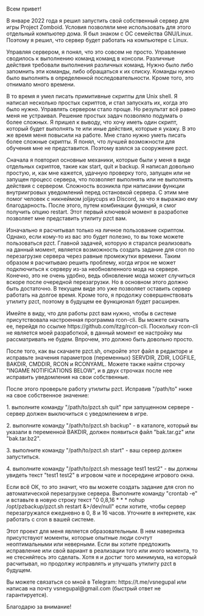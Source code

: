 <p>Всем привет!</p>
<p>В январе 2022 года я решил запустить свой собственный сервер для игры Project Zomboid. Условия позволяли мне использовать для этого отдельный компьютер дома. Я был знаком с ОС семейства GNU/Linux. Поэтому я решил, что сервер будет работать на компьютере с Linux.</p>
<p>Управляя сервером, я понял, что это совсем не просто. Управление сводилось к выполнению команд команд в консоли. Различные действия требовали выполнения различных команд. Нужно было либо запомнить эти команды, либо обращаться к их списку. Команды нужно было выполнять в определенной последовательности. Кроме того, это отнимало много времени.</p>
<p>В то время я умел писать примитивные скрипты для Unix shell. Я написал несколько простых скриптов, и стал запускать их, когда это было нужно. Управлять сервером стало проще. Но результат всё равно меня не устраивал. Решение простых задач позволяло подумать о более сложных. Я пришел к выводу, что хочу иметь один скрипт, который будет выполнять те или иные действия, которые я укажу. В это же время меня повысили на работе. Мне стало нужно уметь писать более сложные скрипты. Я понял, что лучшей возможности для обучения мне не представится. Поэтому взялся за сооружение pzct.</p>
<p>Сначала я повторил основные механики, которые были у меня в виде отдельных скриптов, такие как start, quit и backup. Я написал довольно простую, и, как мне кажется, удачную проверку того, запущен или не запущен процесс сервера, что позволяет выполнять или не выполнять действия с сервером. Сложность возникла при написании функции внутриигровых уведомлений перед остановкой сервера. С этим мне помог человек с никнеймом joljaycups из Discord, за что я выражаю ему благодарность. После этого, путем комбинации функций, я смог получить опцию restart. Этот первый ключевой момент в разработке позволяет мне представить утилиту pzct вам.</p>
<p>Изначально я расчитывал только на личное пользование скриптом. Однако, если кому-то из вас это будет полезно, то вы тоже можете пользоваться pzct. Главной задачей, которую я старался реализовать на данный момент, является возможность создать задание для cron по перезагрузке сервера через равные промежутки времени. Таким образом я расчитываю решить проблему, когда игрок не может подключиться к серверу из-за необновленного мода на сервере. Конечно, это не очень удобно, ведь обновление мода может случиться вскоре после очередной перезагрузки. Но в основном этого должно быть достаточно. В текущем виде это уже позволяет оставить сервер работать на долгое время. Кроме того, я продолжу совершенствовать утилиту pzct, поэтому в будущем ее функционал будет расширен.</p>
<p>Имейте в виду, что для работы pzct вам нужно, чтобы в системе присутствовала настроенная программа rcon-cli. Вы можете скачать ее, перейдя по ссылке https://github.com/itzg/rcon-cli. Поскольку rcon-cli не является моей разработкой, в данный момент ее настройку мы рассматривать не будем. Впрочем, это должно быть довольно просто.</p>
<p>После того, как вы скачаете pzct.sh, откройте этот файл в редакторе и исправьте значения параметров (переменных) SERVDIR, ZDIR, LOGFILE, BAKDIR, CMDDIR, RCON и RCONYAML. Можете также найти строчку "INGAME NOTIFICATIONS BELOW", и в двух строчках после нее исправить уведомления на свои собственные.</p>
<p>После этого проверьте работу утилиты pzct. Исправив "/path/to" ниже на свое собственное значение:</p>
<p>1. выполните команду "/path/to/pzct.sh quit" при запущенном сервере - сервер должен выключиться с уведомлением в игре.</p>
<p>2. выполните команду "/path/to/pzct.sh backup" - в каталоге, который вы указали в переменной BAKDIR, должен появиться файл "bak.tar.gz" или "bak.tar.bz2".</p>
<p>3. выполните команду "/path/to/pzct.sh start" - ваш сервер должен запуститься.</p>
<p>4. выполните команду "/path/to/pzct.sh message test1 test2" - вы должны увидеть текст "test1 test2" в игровом чате и посередине игрового окна.</p>
<p>Если всё ОК, то это значит, что вы можете создать задание для cron по автоматической перезагрузке сервера. Выполните команду "crontab -e" и вставьте в новую строку текст "0 0,8,16 * * * nohup /opt/pzbackup/pzct.sh restart &>/dev/null" если хотите, чтобы сервер перезагружался ежедневно в 0, 8 и 16 часов. Уточните в интернете, как работать с cron в вашей системе.</p>
<p>Этот проект для меня является образовательным. В нем наверняка присутствуют моменты, которые опытные люди сочтут неоптимальными или неверными. Если вы хотите предложить исправление или свой вариант в реализации того или иного момента, то не стесняйтесь это сделать. Хотя я и достиг того минимума, на который расчитывал, но продолжу исправлять и улучшать утилиту pzct в будущем.</p>
<p>Вы можете связаться со мной в Telegram: https://t.me/vsnegupal или написав на почту vsnegupal@gmail.com (быстрый ответ не гарантируется).</p>
<p>Благодарю за внимание!</p>
